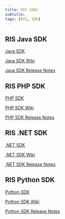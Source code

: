 ```yaml
---
title: RIS SKDs
subtitle:
tags: [RIS, SDK]
---
```


## RIS Java SDK

<a class="uk-button uk-badge uk-button-default uk-width-1-2" href="https://github.com/Kount/kount-ris-java-sdk">Java SDK</a>

<a class="uk-button uk-badge uk-button-default uk-width-1-2" href="https://github.com/Kount/kount-ris-java-sdk/wiki">Java SDK Wiki</a>

<a class="uk-button uk-badge uk-button-default uk-width-1-2" href="https://github.com/Kount/kount-ris-java-sdk/releases">Java SDK Release Notes</a>

## RIS PHP SDK 

<a class="uk-button uk-badge uk-button-default uk-width-1-2" href="https://github.com/Kount/kount-ris-php-sdk">PHP SDK</a>

<a class="uk-button uk-badge uk-button-default uk-width-1-2" href="https://github.com/Kount/kount-ris-php-sdk/wiki">PHP SDK Wiki</a>

<a class="uk-button uk-badge uk-button-default uk-width-1-2" href="https://github.com/Kount/kount-ris-php-sdk/releases">PHP SDK Release Notes</a>

## RIS .NET SDK 

<a class="uk-button uk-badge uk-button-default uk-width-1-2" href="https://github.com/Kount/kount-ris-dotnet-sdk">.NET SDK</a>

<a class="uk-button uk-badge uk-button-default uk-width-1-2" href="https://github.com/Kount/kount-ris-dotnet-sdk/wiki">.NET SDK Wiki</a>

<a class="uk-button uk-badge uk-button-default uk-width-1-2" href="https://github.com/Kount/kount-ris-dotnet-sdk/releases">.NET SDK Release Notes</a>

## RIS Python SDK

<a class="uk-button uk-badge uk-button-default uk-width-1-2" href="https://github.com/Kount/kount-ris-python-sdk">Python SDK</a>

<a class="uk-button uk-badge uk-button-default uk-width-1-2" href="https://github.com/Kount/kount-ris-python-sdk/wiki">Python SDK Wiki</a>

<a class="uk-button uk-badge uk-button-default uk-width-1-2" href="https://github.com/Kount/kount-ris-python-sdk/releases">Python SDK Release Notes</a>

